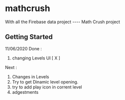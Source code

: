 # mathcrush

With all the Firebase data project ---- Math Crush project

## Getting Started

11/06/2020
Done :

1. changing Levels UI [ X ]

Next :

1. Changes in Levels
2. Try to get Dinamic level opening.
3. try to add play icon in corrent level
4. adgestments
